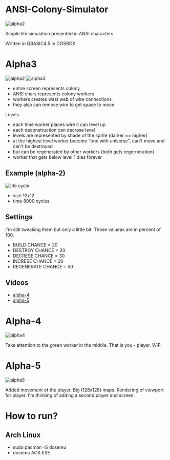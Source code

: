 # ANSI-Colony-Simulator

![alpha2](https://i.imgur.com/4rUF0nV.png)

Simple life simulation presented in ANSI characters

Written in QBASIC4.5 in DOSBOX


# Alpha3

![alpha2](https://i.imgur.com/82p5OOV.png)
![alpha3](https://i.imgur.com/B7jrCUY.png)

- entire screen represents colony
- ANSI chars represents colony workers
- workers creates wast web of wire connections
- they also can remove wire to get space to move

Levels

- each time worker places wire it can level up
- each deconstruction can decrese level
- levels are represented by shade of the sprite (darker == higher)
- at the highest level worker become "one with universe", can't move and can't be destroyed
- but can be regenerated by other workers (both gets regerneration)
- worker that gets below level 1 dies forever


## Example (alpha-2)

![life cycle](https://i.imgur.com/wWMDNut.png)

- size 12x12
- time 8000 cycles

## Settings

I'm still tweaking them but only a little bit. Those valueas are in percent of 100.

- BUILD CHANCE = 20
- DESTROY CHANCE = 20
- DECRESE CHANCE = 30
- INCRESE CHANCE = 30
- REGENERATE CHANCE = 50

## Videos

- [alpha-4](https://www.youtube.com/watch?v=UOPRxfLUM1I)
- [alpha-5](https://youtu.be/CARtQnADWtM)

# Alpha-4

![alpha4](https://i.imgur.com/dX7TJpm.png)

Take attention to the green worker in the middle. That is you - player. WIP.


# Alpha-5

![alpha5](http://i.imgur.com/v8P3nb4.png)

Added movement of the player. Big (128x128) maps. Rendering of viewport for player. I'm thinking of adding a second player and screen.

# How to run?

## Arch Linux

- sudo pacman -S dosemu
- dosemu ACS.EXE

